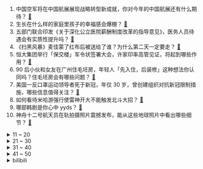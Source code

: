 1. 中国空军将在中国航展展现战略转型新成就，你对今年的中国航展还有什么期待？ [:link:](https://www.zhihu.com/question/483849511)
2. 生长在什么样的家庭里孩子的幸福感会爆棚？ [:link:](https://www.zhihu.com/question/482390143)
3. 五部门联合印发《关于深化公立医院薪酬制度改革的指导意见》，医务人员待遇会有实质性提升吗？ [:link:](https://www.zhihu.com/question/483476353)
4. 《扫黑风暴》麦佳蒙了红布后被送给了谁？为什么第二天一定要走？ [:link:](https://www.zhihu.com/question/483156300)
5. 恒大集团举行「保交楼」军令状签署大会，许家印率高管见证，将起到哪些作用？ [:link:](https://www.zhihu.com/question/484010228)
6. 90 后小伙和女友在广州住毛坯房，年轻人「先入住，后装修」这种想法你认同吗？住毛坯房会有哪些问题？ [:link:](https://www.zhihu.com/question/481926037)
7. 美国一反口罩运动领导者死于新冠，年仅 30 岁，曾创建组织对抗新冠限制措施，哪些信息值得关注？ [:link:](https://www.zhihu.com/question/483701402)
8. 如何看待米哈游强行使雷神开大不能触发北斗大招？ [:link:](https://www.zhihu.com/question/484017969)
9. 哪部韩剧是你心中 yyds？ [:link:](https://www.zhihu.com/question/478076125)
10. 神舟十二号航天员在轨拍摄照片震撼发布，能从这些地球照片中看出哪些细节？ [:link:](https://www.zhihu.com/question/483759809)
<details>
<summary>11 ~ 20</summary>

11. 我九月份就要从浙江到河南上大学了，有什么建议吗？ [:link:](https://www.zhihu.com/question/478397898)
12. 一个孩子的话有多么不能让人相信？ [:link:](https://www.zhihu.com/question/27804114)
13. 微软在简体中文版产品当中称呼我们用户为「你」还是「您」更好? [:link:](https://www.zhihu.com/question/481701755)
14. 为什么现在很多讲女性独立的影视作品核心都在讲「男人靠不住」？真正好的女性主义表达是什么样的？ [:link:](https://www.zhihu.com/question/475930639)
15. 如何看一个人的气血好不好？ [:link:](https://www.zhihu.com/question/480122063)
16. 假设你是某工厂的老板，你愿不愿意提高工人的工资待遇？ [:link:](https://www.zhihu.com/question/476801263)
17. 如何评价《脱口秀大会》第四季第四期（下）？ [:link:](https://www.zhihu.com/question/483889889)
18. 如何看待 8 月 31 日联想拯救者 r9000x 抢购秒无货？ [:link:](https://www.zhihu.com/question/483636753)
19. 本人家庭条件不好，一年买一双鞋（价格也就三百多到四百左右的）我父母却说我浪费，一年一双鞋真的不行吗？ [:link:](https://www.zhihu.com/question/483025675)
20. 男朋友的妈非常讨厌猫，知道我养猫后，说结婚后一定要把猫送走，我很反感，突然不想结婚了，怎么办？ [:link:](https://www.zhihu.com/question/458232041)
</details>
<details>
<summary>21 ~ 30</summary>

21. 如何看待丁磊回应腾讯放弃音乐版权独家授权并称「期待是真心实意，不是阳奉阴违」？音乐行业会有哪些变化？ [:link:](https://www.zhihu.com/question/483928918)
22. 新技术总监（领导）不懂技术，人品又差，作为公司元老也是他下属的我该怎么办？ [:link:](https://www.zhihu.com/question/476358935)
23. 腾讯视频将调整超前点播规则，支持用户选集解锁，是否会改善用户观看体验？将对视频市场有何影响？ [:link:](https://www.zhihu.com/question/484011754)
24. 如何看待周杰伦新歌前奏被质疑抄袭，回应称「和弦早在多首歌曲用过」？抄袭的判断标准是什么？ [:link:](https://www.zhihu.com/question/483922886)
25. 为什么《海贼王》德雷斯罗萨篇中，藤虎宁愿让鸟笼摧毁建筑、杀死民众也不先去秒了明哥呢？ [:link:](https://www.zhihu.com/question/483649525)
26. 三本，想去考公务员，省考很难吗? [:link:](https://www.zhihu.com/question/332487091)
27. 《云南虫谷》真的拍得很差吗？ [:link:](https://www.zhihu.com/question/483670160)
28. 如何评价《天龙八部》（2021 年）文咏珊版的王语嫣？ [:link:](https://www.zhihu.com/question/479769671)
29. LV 进军自行车领域，新推出 LV Bike 自行车最低售价 20 万人民币，你愿意购买吗？ [:link:](https://www.zhihu.com/question/483560509)
30. 启动资金两百万，能做精品酒店么？海滨三线城市，在这里三星级酒店房价两百左右，做精品酒店可行么？ [:link:](https://www.zhihu.com/question/35579693)
</details>
<details>
<summary>31 ~ 40</summary>

31. 三岁女孩为了「独占」蛋糕，特意订制狮子王木法沙坠亡样式，希望其他人看了伤心下不了口，如何看待这一行为？ [:link:](https://www.zhihu.com/question/483206112)
32. 你是怎样发现自己怀孕的？ [:link:](https://www.zhihu.com/question/46896932)
33. 漫画《进击的巨人》完结纪念角色人气投票，利威尔、埃尔文、韩吉位列前三，你有何感想？ [:link:](https://www.zhihu.com/question/483747868)
34. 郎平官宣卸任中国女排主教练，称已「竭尽全力、鞠躬尽瘁、无愧于心」，如何看待她 8 年的执教生涯？ [:link:](https://www.zhihu.com/question/483955202)
35. 官方严格限制未成年人游戏时间后，技术不好再也不能「甩锅」给小学生了，成年人还能怎样掩饰自己的「菜」？ [:link:](https://www.zhihu.com/question/483569146)
36. 如何看待 2021 年 9 月 1 日小米集团宣布正式成立小米汽车公司？对小米汽车你有什么期待吗？ [:link:](https://www.zhihu.com/question/483924964)
37. 想知道你们考教师资格证准备了多久？ [:link:](https://www.zhihu.com/question/449649725)
38. 如何评价游戏《原神》新剧情中女士的结局？ [:link:](https://www.zhihu.com/question/483985212)
39. 8 月 31 日晚间巨人教育宣布倒闭，并无法完成退费，巨人教育怎么走到今天的？反映了教培领域哪些趋势？ [:link:](https://www.zhihu.com/question/483864512)
40. 第八批在韩中国人民志愿军烈士遗骸即将回国，送英雄回家，帮烈士寻亲，你有什么线索或建议吗？ [:link:](https://www.zhihu.com/question/483083790)
</details>
<details>
<summary>41 ~ 50</summary>

41. 一个女人如果特别爱一个男人，男人是不是就不在乎一个女人了？ [:link:](https://www.zhihu.com/question/459339074)
42. 如何以“你来得太迟了”为开头，写一个故事？ [:link:](https://www.zhihu.com/question/481074232)
43. 初一初二根本什么都没学，初三开学努力还来得及吗? [:link:](https://www.zhihu.com/question/481711175)
44. 读书真正的作用是什么？ [:link:](https://www.zhihu.com/question/476025964)
45. 皮肤由差变好是种怎样的体验？ [:link:](https://www.zhihu.com/question/37375085)
46. 筋膜枪为什么有人说有用，有人说没用？ [:link:](https://www.zhihu.com/question/394506453)
47. 如何评价国产动画《少年歌行 风花雪月篇》第七集？ [:link:](https://www.zhihu.com/question/483463487)
48. 有没有适合九月发的文案？ [:link:](https://www.zhihu.com/question/483664966)
49. 我想从事科研，但是天赋并不算是顶尖，能在这条路上走远吗? [:link:](https://www.zhihu.com/question/424888736)
50. 35岁，准备辞职在家专职炒股。这条路可行吗？ [:link:](https://www.zhihu.com/question/471712969)
</details><details>
<summary>bilibili</summary>

1. 白嫖香不香？130W跑分的电脑抽奖，仅限B站。 [:link:](//www.bilibili.com/video/BV1Lf4y1N7vN)
2. 《原神》角色演示-「雷电将军：净土裁断」 [:link:](//www.bilibili.com/video/BV1kb4y1m7e7)
3. bug多又怎么样！但是它能运行啊！用代码还原《愤怒的小鸟》 [:link:](//www.bilibili.com/video/BV1av411A7AP)
4. 就叫《 砍  价  之  王 》吧！ [:link:](//www.bilibili.com/video/BV1jg411V7qH)
5. up爆肝24小时，周杰伦新歌前奏续写完整版 [:link:](//www.bilibili.com/video/BV1oQ4y117Qc)
6. 新概念妹妹！独生子的我竟有了个二次元妹妹！ [:link:](//www.bilibili.com/video/BV19v411A7At)
7. 【才浅手工】真实还是特效？原神雷电将军武器极致还原 [:link:](//www.bilibili.com/video/BV1rh411W7nH)
8. 30元一缸！掀开盖子才明白，它为什么能称霸新疆街头｜缸子肉(｡ì _ í｡) [:link:](//www.bilibili.com/video/BV1Lg411V762)
9. 女孩记错时间得知第二天要开学瞬间崩溃，一边爆哭一边通宵赶作业 [:link:](//www.bilibili.com/video/BV1gM4y157vB)
10. 忙活好几天，甩出一碗面，居然卖不到10块钱？？？ [:link:](//www.bilibili.com/video/BV1uf4y1H75q)
<details>
<summary>11 ~ 20</summary>

11. 禁 止 手 贱 [:link:](//www.bilibili.com/video/BV1DU4y1j7ez)
12. 一个百万UP主的自觉 [:link:](//www.bilibili.com/video/BV1HQ4y1h7jR)
13. 非 自 然 派 蒙 【第一集】 [:link:](//www.bilibili.com/video/BV1zL4y1Y7jv)
14. 跟大家讲讲我跟老婆的故事 [:link:](//www.bilibili.com/video/BV1EU4y1771K)
15. 回村的诱惑（1） [:link:](//www.bilibili.com/video/BV1f3411B7Bx)
16. 靠谱盘点132：FPX和EDG会师决赛！Doinb爆料和伞皇进澡堂经历，金咕咕：？ [:link:](//www.bilibili.com/video/BV1aA411c7VT)
17. 【手书】我睡不着！我睡不着！我睡不着！我睡不着！我睡不着！我睡不着！我睡不着！我睡不着！我睡不着！我睡不着! [:link:](//www.bilibili.com/video/BV1Lf4y1N7f8)
18. 全员男神？我从来没见过这么狂炫酷霸拽的男同学！ [:link:](//www.bilibili.com/video/BV1Zv411A7DA)
19. 我是不是最后一个发现可以这样的人。。。 [:link:](//www.bilibili.com/video/BV1kv411A7Qo)
20. 吃完的龙虾不要丢 裹上油漆 钢铁直男馋哭了 [:link:](//www.bilibili.com/video/BV1Xb4y1m7bN)
</details>
<details>
<summary>21 ~ 30</summary>

21. 太惨了！刘醒妻子出轨！生意失败！9.2分港产抗日剧《义海豪情》P4 [:link:](//www.bilibili.com/video/BV1Rq4y1K7up)
22. 【第三次世界大战】第一集：歼20夜间飞赴高原，Y国大军压境，T90装甲部队越线，15式坦克集结，装备有99A的重型合成旅铁路机动，千里驰援西部边疆 [:link:](//www.bilibili.com/video/BV1BA411c7ar)
23. 美国最强总统，世界霸主奠基人：罗斯福（下）【历史调研室24】 [:link:](//www.bilibili.com/video/BV1hL41147rg)
24. 乌 鸦 坐 飞 机！【汽油桶快乐阴人流#14】 [:link:](//www.bilibili.com/video/BV15L4y1Y7oN)
25. 花4天时间炖18个菜，店里卖1300元，自己做能便宜多少？ [:link:](//www.bilibili.com/video/BV1Bv411A7jb)
26. 成为自己的信徒！童声超震撼合唱《Believer》太鼓舞人心了！ [:link:](//www.bilibili.com/video/BV1sf4y1N7RH)
27. 新 · 武大郎传奇！   【3D版倒放挑战】 [:link:](//www.bilibili.com/video/BV1zQ4y117Kc)
28. 想要获得永生 你得付出多大代价？【思维实验室】 [:link:](//www.bilibili.com/video/BV1n44y1C7wD)
29. 奈雪の茶、大润发、胖哥俩连翻车：蟑螂餐、死螃蟹、臭猪肉、烂水果！ [:link:](//www.bilibili.com/video/BV1ky4y1G7Bu)
30. 我发现了华强买瓜背后的秘密【阅片无数Ⅱ 17】 [:link:](//www.bilibili.com/video/BV13g411V7u9)
</details>
<details>
<summary>31 ~ 40</summary>

31. 《谨以本视频纪念我们的童年 那是一段小有遗憾的幸福时光》 [:link:](//www.bilibili.com/video/BV1jh411q7MV)
32. 你搁这搁这呢？ [:link:](//www.bilibili.com/video/BV1rQ4y1h7SH)
33. 【波兰球】二 战 珍 贵 录 像 [:link:](//www.bilibili.com/video/BV1yQ4y117m3)
34. 当玩家可以建造「TNT传送门」!! [:link:](//www.bilibili.com/video/BV1Sb4y1m7My)
35. 外国人都有什么奇葩中国问题？我在谷歌搜了一下“China”… [:link:](//www.bilibili.com/video/BV1cb4y1U7t7)
36. 《明日方舟》动画MV - 浮光 [:link:](//www.bilibili.com/video/BV1SQ4y1h7EP)
37. 每天一遍，青春无极限！ [:link:](//www.bilibili.com/video/BV1Kh411W7Yp)
38. 什么叫一物降一物 [:link:](//www.bilibili.com/video/BV18Q4y117gi)
39. 离谱！周杰伦新歌《橙色靴子国》？？？ [:link:](//www.bilibili.com/video/BV1bP4y1a7fH)
40. 法国青共运-上比利牛斯省 入驻B站啦！ [:link:](//www.bilibili.com/video/BV1EU4y177og)
</details>
<details>
<summary>41 ~ 50</summary>

41. 为什么不建议大家吃槟榔 [:link:](//www.bilibili.com/video/BV1ZU4y1j7DG)
42. 那个“乞丐”把50毫克镭放进了咸菜罐里… [:link:](//www.bilibili.com/video/BV1RQ4y1h77v)
43. 【读评论】不好意思，这个频道换up主了 [:link:](//www.bilibili.com/video/BV1Mv411P7Jy)
44. 深夜路边摊，我只是来拿回小凳，但老板太热情了，所以。美食探店/无广试吃员 [:link:](//www.bilibili.com/video/BV18f4y1H7yB)
45. 【INTO1-刘彰】小刘在拜冰! [:link:](//www.bilibili.com/video/BV11f4y1N7Q8)
46. S T A Y / 勺 [:link:](//www.bilibili.com/video/BV1nU4y1j7Zj)
47. 花了五年，我放弃了我的梦想…… [:link:](//www.bilibili.com/video/BV1Zg411G7zA)
48. 【危机合约18】4人轻松镀层！狂嚎沙原18镀层平民攻略！单专三+无潜能+语音详解的愉悦攻略！《明日方舟》|魔法Zc目录 危机合约 [:link:](//www.bilibili.com/video/BV1AL41187mh)
49. 我还回得去吗 [:link:](//www.bilibili.com/video/BV1Bf4y1H7pY)
50. 蹭饭挑战有内幕？？？ [:link:](//www.bilibili.com/video/BV16v411A74a)
</details>
<details>
<summary>51 ~ 60</summary>

51. 某 圈 乱 象 ❌ [:link:](//www.bilibili.com/video/BV1V44y1C7DZ)
52. 因为“寄生虫”我选择离家出走！！！ [:link:](//www.bilibili.com/video/BV14q4y1U7aN)
53. 【英雄联盟10周年】朋友 玩LOL吗 不 我玩英雄联盟 [:link:](//www.bilibili.com/video/BV1hQ4y1h75h)
54. 烧烤界的海底捞？烤的滋滋冒油，果然炭火才是烤肉的灵魂！过瘾！【标题你们定ep01-很久以前】 [:link:](//www.bilibili.com/video/BV12b4y1m74d)
55. 初音未来30岁了（不是），你们还记得她吗？【开始连接】 [:link:](//www.bilibili.com/video/BV1c64y1Y7jy)
56. 大清早的还没到学校呢，就被学校恶心坏了 [:link:](//www.bilibili.com/video/BV1BP4y1p7Gs)
57. 泰拉瑞亚 萌新生存 4 [:link:](//www.bilibili.com/video/BV1xf4y1H7cD)
58. 我的秘密被老婆发现了 [:link:](//www.bilibili.com/video/BV1G44y187hk)
59. 一个人、一支笔、一个夜晚、一个奇迹！ [:link:](//www.bilibili.com/video/BV1Sg411G7ec)
60. 【时代少年团】818录制花絮 [:link:](//www.bilibili.com/video/BV1UL4y1Y7Dg)
</details>
<details>
<summary>61 ~ 70</summary>

61. 美国最贵超市干饭！2个盒饭敢卖$50美金，富人智商税这么好收？ [:link:](//www.bilibili.com/video/BV1vb4y1m71x)
62. 上海男人老婆不在偷吃火锅 [:link:](//www.bilibili.com/video/BV1rP4y1p7Ce)
63. 对“台独”分子要用大棒，令其走投无路才能实现两岸统一【大师计划·高戈里01】 [:link:](//www.bilibili.com/video/BV1dQ4y117kh)
64. 大作回归！黑马遍地！2021年10月新番导视！【泛式】 [:link:](//www.bilibili.com/video/BV1CM4y1379X)
65. 【罗翔】强制猥亵是具体实施了什么行为？与强奸有何区别？ [:link:](//www.bilibili.com/video/BV1wq4y1T7Sw)
66. 【原神】180个天云草实最全首发！超贴心的跟跑路线，快给雷神准备材料吧！ [:link:](//www.bilibili.com/video/BV1q3411B7cL)
67. 开学第一天！查暑假作业 [:link:](//www.bilibili.com/video/BV1TM4y157YA)
68. 这三年 读万卷书行万里路 金榜题名  走完了大半个中国 考上了心仪学校研究生  希望所有看到这条视频的人 努力都不被辜负 我希望你们的愿望都能实现 [:link:](//www.bilibili.com/video/BV1kA411c75i)
69. 达成进度：永恒的伙伴！ [:link:](//www.bilibili.com/video/BV1pg411L7pm)
70. 辅   助   小   技   巧 [:link:](//www.bilibili.com/video/BV1kQ4y117xf)
</details>
<details>
<summary>71 ~ 80</summary>

71. 【我的世界】半年的创作…只为这短短的1分半 [:link:](//www.bilibili.com/video/BV1xb4y1m7yc)
72. 整蛊！在女友听音乐时剪断她的耳机！她的反应是啥？ [:link:](//www.bilibili.com/video/BV1Pv411P7tb)
73. 他生下来是个大肉球，父母一度要让他自生自灭，如今怎么样了？ [:link:](//www.bilibili.com/video/BV1oP4y1p74z)
74. 原神想抽雷神的人现状 [:link:](//www.bilibili.com/video/BV1Q64y1a7Bv)
75. 《 79 元 喜 提 大 哥 大 》 [:link:](//www.bilibili.com/video/BV14Q4y117eW)
76. 你们要的唢呐版来了《stay》 [:link:](//www.bilibili.com/video/BV1JU4y1j7Hf)
77. 【眉山论剑】中国迟迟不敢动房地产，是因为背后有两条利益驱动 [:link:](//www.bilibili.com/video/BV1jq4y1T7P8)
78. 蜘蛛侠：这是新的蛛网发射器 [:link:](//www.bilibili.com/video/BV1iQ4y117Yc)
79. 紫菜蛋花兔（八嘎酱）生活里不为人知的另一面 [:link:](//www.bilibili.com/video/BV1p44y1873h)
80. 【原神】雷神什么的不干了啦！ [:link:](//www.bilibili.com/video/BV1YQ4y1177e)
</details>
<details>
<summary>81 ~ 90</summary>

81. 猫咖30只猫咪的“逃生之路”！ [:link:](//www.bilibili.com/video/BV1fP4y1p7rG)
82. 男子网吧打游戏，遇法院强制腾空设备：你这把还要多久？ [:link:](//www.bilibili.com/video/BV1CQ4y117uT)
83. 智商税雪糕？这些超级离谱的雪糕真的可么？#第三弹！ [:link:](//www.bilibili.com/video/BV1kq4y1K7wY)
84. 【ᴀᴠɪᴄɪɪ】假如..《STAY》是A神制作的电音..燃起来了（付免费工程⚡伪现场版） [:link:](//www.bilibili.com/video/BV1Gq4y1T7kP)
85. 【大司马】差不多先生 [:link:](//www.bilibili.com/video/BV1oA411c7gR)
86. 华农兄弟：搞点鸡肠抓螃蟹，收获满满，全部煎掉 [:link:](//www.bilibili.com/video/BV1BQ4y1h7Gc)
87. “我 想 回 西 州，我 想 回 家” [:link:](//www.bilibili.com/video/BV1wb4y1U7r1)
88. 《原来你也玩原神 ❗❓》 [:link:](//www.bilibili.com/video/BV1RA411c7nb)
89. 你们要的芦荟汁来了，加了13味调料。制作工艺极其复杂。 [:link:](//www.bilibili.com/video/BV19q4y1K7Gg)
90. 30分钟颠覆你对《午夜凶铃》的认知 【点到为止24】 [:link:](//www.bilibili.com/video/BV1dL411b7vr)
</details>
<details>
<summary>91 ~ 100</summary>

91. 我牙齿如果被拔 在座的各位都有责任 [:link:](//www.bilibili.com/video/BV1Mg411V78h)
92. 一只热心肠的猫，会遭遇的种种问题… [:link:](//www.bilibili.com/video/BV1KP4y1W7iK)
93. 女大学生坚持街健两年会有什么改变？ [:link:](//www.bilibili.com/video/BV1Tg411V7B6)
94. 40元买桶珍珠奶茶，配一整只烧鸡啃着吃，真过瘾 [:link:](//www.bilibili.com/video/BV1tf4y1N7Wp)
95. 王老菊教你当平衡市长 [:link:](//www.bilibili.com/video/BV1fQ4y1h71y)
96. 千万别让我女朋友看到这个视频，会死人的 [:link:](//www.bilibili.com/video/BV17q4y1U7TF)
97. 《盲 盒 式 鬼 畜》 [:link:](//www.bilibili.com/video/BV1p44y187Hf)
98. 兰州交通大学一研究生校内被害 家属：父母务农打工供读书 [:link:](//www.bilibili.com/video/BV1B3411B71y)
99. 演员们的“哭戏”都卷起来吧！ [:link:](//www.bilibili.com/video/BV1qh411W7tB)
100. “我嫁给了爱情。最好的爱情公式不是1＋1=2，而是0.5＋0.5……” [:link:](//www.bilibili.com/video/BV1KL41187nm)
</details></details>